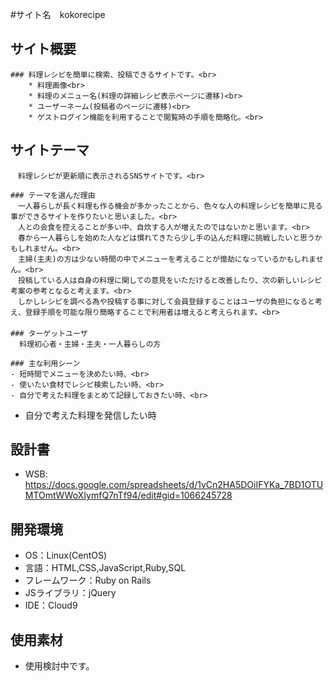 #サイト名　kokorecipe

  ## サイト概要<br>
  
    ### 料理レシピを簡単に検索、投稿できるサイトです。<br>
        * 料理画像<br>
        * 料理のメニュー名(料理の詳細レシピ表示ページに遷移)<br>
        * ユーザーネーム(投稿者のページに遷移)<br>
        * ゲストログイン機能を利用することで閲覧時の手順を簡略化。<br>
        
  ## サイトテーマ<br>
    　料理レシピが更新順に表示されるSNSサイトです。<br>
    
    ### テーマを選んだ理由
    　一人暮らしが長く料理も作る機会が多かったことから、色々な人の料理レシピを簡単に見る事ができるサイトを作りたいと思いました。<br>
    　人との会食を控えることが多い中、自炊する人が増えたのではないかと思います。<br>
    　春から一人暮らしを始めた人などは慣れてきたら少し手の込んだ料理に挑戦したいと思うかもしれません。<br>
    　主婦(主夫)の方は少ない時間の中でメニューを考えることが億劫になっているかもしれません。<br>
    　投稿している人は自身の料理に関しての意見をいただけると改善したり、次の新しいレシピ考案の参考となると考えます。<br>
    　しかしレシピを調べる為や投稿する事に対して会員登録することはユーザの負担になると考え、登録手順を可能な限り簡略することで利用者は増えると考えられます。<br>
    　
    ### ターゲットユーザ
      料理初心者・主婦・主夫・一人暮らしの方
    
    ### 主な利用シーン
    - 短時間でメニューを決めたい時、<br>
    - 使いたい食材でレシピ検索したい時、<br>
    - 自分で考えた料理をまとめて記録しておきたい時、<br>
  - 自分で考えた料理を発信したい時<br>
    
  ## 設計書
  * WSB: https://docs.google.com/spreadsheets/d/1vCn2HA5DOiIFYKa_7BD1OTUMTOmtWWoXIymfQ7nTf94/edit#gid=1066245728
    
  ## 開発環境
  - OS：Linux(CentOS)
  - 言語：HTML,CSS,JavaScript,Ruby,SQL
  - フレームワーク：Ruby on Rails
  - JSライブラリ：jQuery
  - IDE：Cloud9
    
  ## 使用素材
  - 使用検討中です。